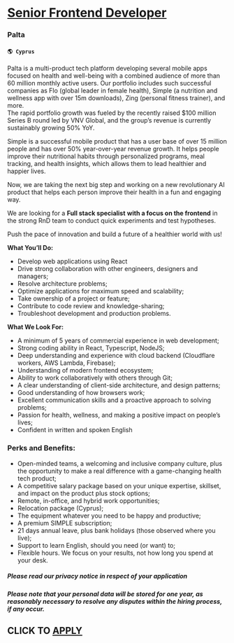 # [Senior Frontend Developer](https://www.remotewlb.com/apply/senior-frontend-developer-79054)  
### Palta  
#### `🌎 Cyprus`  

Palta is a multi-product tech platform developing several mobile apps focused on health and well-being with a combined audience of more than 60 million monthly active users. Our portfolio includes such successful companies as Flo (global leader in female health), Simple (a nutrition and wellness app with over 15m downloads), Zing (personal fitness trainer), and more.  
The rapid portfolio growth was fueled by the recently raised $100 million Series B round led by VNV Global, and the group’s revenue is currently sustainably growing 50% YoY.

Simple is a successful mobile product that has a user base of over 15 million people and has over 50% year-over-year revenue growth. It helps people improve their nutritional habits through personalized programs, meal tracking, and health insights, which allows them to lead healthier and happier lives.

Now, we are taking the next big step and working on a new revolutionary AI product that helps each person improve their health in a fun and engaging way.

We are looking for a **Full stack specialist** **with a focus on the frontend** in the strong RnD team to conduct quick experiments and test hypotheses.

Push the pace of innovation and build a future of a healthier world with us!

 **What You’ll Do:**

  * Develop web applications using React
  * Drive strong collaboration with other engineers, designers and managers;
  * Resolve architecture problems;
  * Optimize applications for maximum speed and scalability;
  * Take ownership of a project or feature;
  * Contribute to code review and knowledge-sharing;
  * Troubleshoot development and production problems.

 **What We Look For:**

  * A minimum of 5 years of commercial experience in web development;
  * Strong coding ability in React, Typescript, NodeJS;
  * Deep understanding and experience with cloud backend (Cloudflare workers, AWS Lambda, Firebase);
  * Understanding of modern frontend ecosystem;
  * Ability to work collaboratively with others through Git;
  * A clear understanding of client-side architecture, and design patterns;
  * Good understanding of how browsers work;
  * Excellent communication skills and a proactive approach to solving problems;
  * Passion for health, wellness, and making a positive impact on people’s lives;
  * Confident in written and spoken English

###  **Perks and Benefits:**

  * Open-minded teams, a welcoming and inclusive company culture, plus the opportunity to make a real difference with a game-changing health tech product;
  * A competitive salary package based on your unique expertise, skillset, and impact on the product plus stock options;
  * Remote, in-office, and hybrid work opportunities;
  * Relocation package (Cyprus);
  * The equipment whatever you need to be happy and productive;
  * A premium SIMPLE subscription;
  * 21 days annual leave, plus bank holidays (those observed where you live);
  * Support to learn English, should you need (or want) to;
  * Flexible hours. We focus on your results, not how long you spend at your desk.

#####  _Please read our privacy notice in respect of your application_

#####  _Please note that your personal data will be stored for one year, as reasonably necessary to resolve any disputes within the hiring process, if any occur._

  
## CLICK TO [APPLY](https://www.remotewlb.com/apply/senior-frontend-developer-79054)

